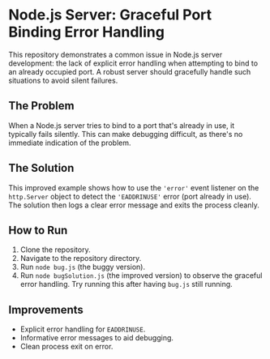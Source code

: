 # Node.js Server: Graceful Port Binding Error Handling

This repository demonstrates a common issue in Node.js server development: the lack of explicit error handling when attempting to bind to an already occupied port.  A robust server should gracefully handle such situations to avoid silent failures.

## The Problem

When a Node.js server tries to bind to a port that's already in use, it typically fails silently. This can make debugging difficult, as there's no immediate indication of the problem. 

## The Solution

This improved example shows how to use the `'error'` event listener on the `http.Server` object to detect the `'EADDRINUSE'` error (port already in use). The solution then logs a clear error message and exits the process cleanly.

## How to Run

1. Clone the repository.
2. Navigate to the repository directory.
3. Run `node bug.js` (the buggy version).
4. Run `node bugSolution.js` (the improved version) to observe the graceful error handling.  Try running this after having `bug.js` still running.

## Improvements

* Explicit error handling for `EADDRINUSE`.
* Informative error messages to aid debugging.
* Clean process exit on error.